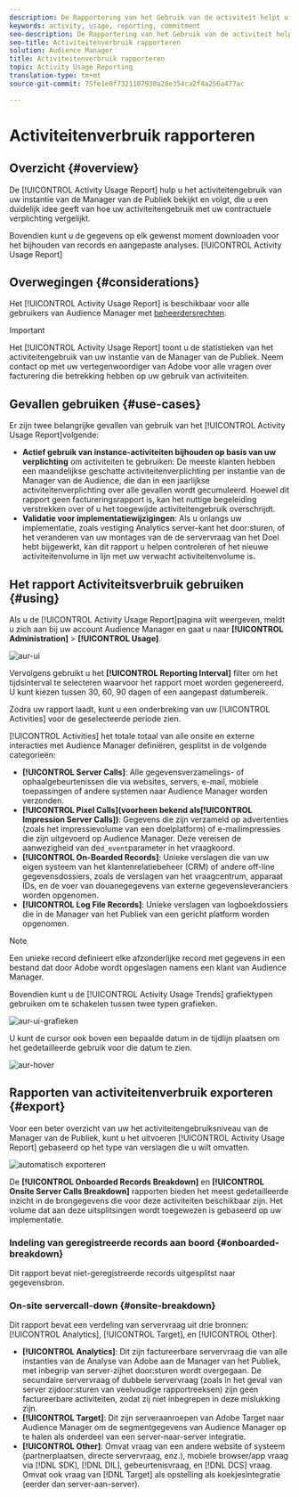 ```yaml
---
description: De Rapportering van het Gebruik van de activiteit helpt u het activiteitengebruik voor uw instantie van de Manager van de Publiek bekijken en volgen, zodat kunt u uw daadwerkelijke gebruik met uw contractuele verplichting vergelijken.
keywords: activity, usage, reporting, commitment
seo-description: De Rapportering van het Gebruik van de activiteit helpt u het activiteitengebruik voor uw instantie van de Manager van de Publiek bekijken en volgen, zodat kunt u uw daadwerkelijke gebruik met uw contractuele verplichting vergelijken.
seo-title: Activiteitenverbruik rapporteren
solution: Audience Manager
title: Activiteitenverbruik rapporteren
topic: Activity Usage Reporting
translation-type: tm+mt
source-git-commit: 75fe1e0f7321107930a28e354ca2f4a256a477ac

---
```



# Activiteitenverbruik rapporteren

## Overzicht {#overview}

De [!UICONTROL Activity Usage Report] hulp u het activiteitengebruik van uw instantie van de Manager van de Publiek bekijkt en volgt, die u een duidelijk idee geeft van hoe uw activiteitengebruik met uw contractuele verplichting vergelijkt.

Bovendien kunt u de gegevens op elk gewenst moment downloaden voor het bijhouden van records en aangepaste analyses. [!UICONTROL Activity Usage Report]

## Overwegingen {#considerations}

Het [!UICONTROL Activity Usage Report] is beschikbaar voor alle gebruikers van Audience Manager met [beheerdersrechten](edit-account-settings.md).

>[!IMPORTANT]
>
>Het [!UICONTROL Activity Usage Report] toont u de statistieken van het activiteitengebruik van uw instantie van de Manager van de Publiek. Neem contact op met uw vertegenwoordiger van Adobe voor alle vragen over facturering die betrekking hebben op uw gebruik van activiteiten.

## Gevallen gebruiken {#use-cases}

Er zijn twee belangrijke gevallen van gebruik van het [!UICONTROL Activity Usage Report]volgende:

* **Actief gebruik van instance-activiteiten bijhouden op basis van uw verplichting** om activiteiten te gebruiken: De meeste klanten hebben een maandelijkse geschatte activiteitenverplichting per instantie van de Manager van de Audience, die dan in een jaarlijkse activiteitenverplichting over alle gevallen wordt gecumuleerd. Hoewel dit rapport geen factureringsrapport is, kan het nuttige begeleiding verstrekken over of u het toegewijde activiteitengebruik overschrijdt.
* **Validatie voor implementatiewijzigingen**: Als u onlangs uw implementatie, zoals vestiging Analytics server-kant het door:sturen, of het veranderen van uw montages van de de servervraag van het Doel hebt bijgewerkt, kan dit rapport u helpen controleren of het nieuwe activiteitenvolume in lijn met uw verwacht activiteitenvolume is.

## Het rapport Activiteitsverbruik gebruiken {#using}

Als u de [!UICONTROL Activity Usage Report]pagina wilt weergeven, meldt u zich aan bij uw account Audience Manager en gaat u naar **[!UICONTROL Administration]** > **[!UICONTROL Usage]**.

![aur-ui](assets/aur-ui.png)

Vervolgens gebruikt u het **[!UICONTROL Reporting Interval]** filter om het tijdsinterval te selecteren waarvoor het rapport moet worden gegenereerd. U kunt kiezen tussen 30, 60, 90 dagen of een aangepast datumbereik.

Zodra uw rapport laadt, kunt u een onderbreking van uw [!UICONTROL Activities] voor de geselecteerde periode zien.

[!UICONTROL Activities] het totale totaal van alle onsite en externe interacties met Audience Manager definiëren, gesplitst in de volgende categorieën:

* **[!UICONTROL Server Calls]**: Alle gegevensverzamelings- of ophaalgebeurtenissen die via websites, servers, e-mail, mobiele toepassingen of andere systemen naar Audience Manager worden verzonden.
* **[!UICONTROL Pixel Calls](voorheen bekend als[!UICONTROL Impression Server Calls])**: Gegevens die zijn verzameld op advertenties (zoals het impressievolume van een doelplatform) of e-mailimpressies die zijn uitgevoerd op Audience Manager. Deze vereisen de aanwezigheid van de`d_event`parameter in het vraagkoord.
* **[!UICONTROL On-Boarded Records]**: Unieke verslagen die van uw eigen systeem van het klantenrelatiebeheer (CRM) of andere off-line gegevensdossiers, zoals de verslagen van het vraagcentrum, apparaat IDs, en de voer van douanegegevens van externe gegevensleveranciers worden opgenomen.
* **[!UICONTROL Log File Records]**: Unieke verslagen van logboekdossiers die in de Manager van het Publiek van een gericht platform worden opgenomen.

>[!NOTE]
>
>Een unieke record definieert elke afzonderlijke record met gegevens in een bestand dat door Adobe wordt opgeslagen namens een klant van Audience Manager.

Bovendien kunt u de [!UICONTROL Activity Usage Trends] grafiektypen gebruiken om te schakelen tussen twee typen grafieken.

![aur-ui-grafieken](assets/aur-ui-graphs.png)

U kunt de cursor ook boven een bepaalde datum in de tijdlijn plaatsen om het gedetailleerde gebruik voor die datum te zien.

![aur-hover](assets/aur-hover.png)

## Rapporten van activiteitenverbruik exporteren {#export}

Voor een beter overzicht van uw het activiteitengebruiksniveau van de Manager van de Publiek, kunt u het uitvoeren [!UICONTROL Activity Usage Report] gebaseerd op het type van verslagen die u wilt omvatten.

![automatisch exporteren](assets/aur-export.png)

De **[!UICONTROL Onboarded Records Breakdown]** en **[!UICONTROL Onsite Server Calls Breakdown]** rapporten bieden het meest gedetailleerde inzicht in de brongegevens die voor deze activiteiten beschikbaar zijn. Het volume dat aan deze uitsplitsingen wordt toegewezen is gebaseerd op uw implementatie.

### Indeling van geregistreerde records aan boord {#onboarded-breakdown}

Dit rapport bevat niet-geregistreerde records uitgesplitst naar gegevensbron.

### On-site servercall-down {#onsite-breakdown}

Dit rapport bevat een verdeling van servervraag uit drie bronnen: [!UICONTROL Analytics], [!UICONTROL Target], en [!UICONTROL Other].

* **[!UICONTROL Analytics]**: Dit zijn factureerbare servervraag die van alle instanties van de Analyse van Adobe aan de Manager van het Publiek, met inbegrip van server-zijhet door:sturen wordt overgegaan. De secundaire servervraag of dubbele servervraag (zoals in het geval van server zijdoor:sturen van veelvoudige rapportreeksen) zijn geen factureerbare activiteiten, zodat zij niet inbegrepen in deze mislukking zijn.
* **[!UICONTROL Target]**: Dit zijn serveraanroepen van Adobe Target naar Audience Manager om de segmentgegevens van Audience Manager op te halen als onderdeel van een server-naar-server integratie.
* **[!UICONTROL Other]**: Omvat vraag van een andere website of systeem (partnerplaatsen, directe servervraag, enz.), mobiele browser/app vraag via [!DNL SDK], [!DNL DIL], gebeurtenisvraag, en [!DNL DCS] vraag. Omvat ook vraag van [!DNL Target] als opstelling als koekjesintegratie (eerder dan server-aan-server).
